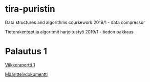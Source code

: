 # tira-puristin
Data structures and algorithms coursework 2019/1 - data compressor

Tietorakenteet ja algoritmit harjoitustyö 2019/1 - tiedon pakkaus

# Palautus 1

[Viikkoraportti 1](https://github.com/alafuzof/tira-puristin/blob/master/doc/viikkoraportti_1.md)

[Määrittelydokumentti](https://github.com/alafuzof/tira-puristin/blob/master/doc/maarittely.md)

